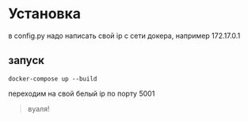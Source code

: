 # Установка

в config.py надо написать свой ip с сети докера, например 172.17.0.1

## запуск 
`docker-compose up --build`

переходим на свой белый ip по порту 5001
> вуаля!
